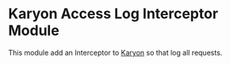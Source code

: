 # Karyon Access Log Interceptor Module

This module add an Interceptor to [Karyon](https://github.com/Netflix/karyon) so that log all requests. 